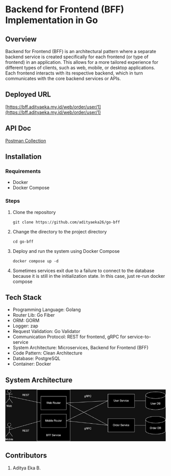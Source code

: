 # Backend for Frontend (BFF) Implementation in Go

## Overview

Backend for Frontend (BFF) is an architectural pattern where a separate backend service is created specifically for each frontend (or type of frontend) in an application. This allows for a more tailored experience for different types of clients, such as web, mobile, or desktop applications. Each frontend interacts with its respective backend, which in turn communicates with the core backend services or APIs.

## Deployed URL
[https://bff.adityaeka.my.id/web/order/user/1](https://bff.adityaeka.my.id/web/order/user/1)

## API Doc
[Postman Collection](postman-collection.json)

## Installation

### Requirements
- Docker
- Docker Compose

### Steps
1. Clone the repository
    ```
    git clone https://github.com/adityaeka26/go-bff
    ```
2. Change the directory to the project directory
    ```
    cd go-bff
    ```
3. Deploy and run the system using Docker Compose
    ```
    docker compose up -d
    ```
4. Sometimes services exit due to a failure to connect to the database because it is still in the initialization state. In this case, just re-run docker compose

## Tech Stack
- Programming Language: Golang
- Router Lib: Go Fiber
- ORM: GORM
- Logger: zap
- Request Validation: Go Validator
- Communication Protocol: REST for frontend, gRPC for service-to-service
- System Architecture: Microservices, Backend for Frontend (BFF)
- Code Pattern: Clean Architecture
- Database: PostgreSQL
- Container: Docker

## System Architecture
![alt text](<System Architecture.jpg>)

## Contributors
1. Aditya Eka B.
